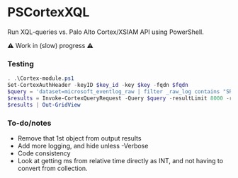 # PSCortexXQL
Run XQL-queries vs. Palo Alto Cortex/XSIAM API using PowerShell.

⚠️ Work in (slow) progress ⚠️

### Testing
```PowerShell
. .\Cortex-module.ps1
Set-CortexAuthHeader -keyID $key_id -key $key -fqdn $fqdn
$query = 'dataset=microsoft_eventlog_raw | filter _raw_log contains "SRV-DC-02"'
$results = Invoke-CortexQueryRequest -Query $query -resultLimit 8000 -relativeTime 30m
$results | Out-GridView
```

### To-do/notes
* Remove that 1st object from output results
* Add more logging, and hide unless -Verbose
* Code consistency
* Look at getting ms from relative time directly as INT, and not having to convert from collection.

